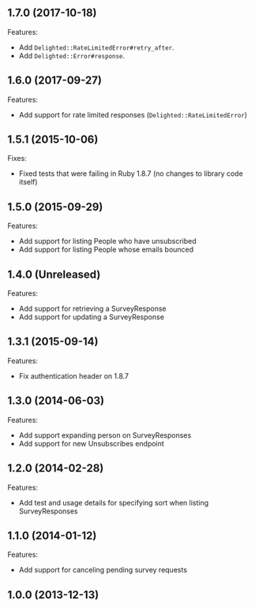 ## 1.7.0 (2017-10-18)

Features:

- Add `Delighted::RateLimitedError#retry_after`.
- Add `Delighted::Error#response`.

## 1.6.0 (2017-09-27)

Features:

- Add support for rate limited responses (`Delighted::RateLimitedError`)

## 1.5.1 (2015-10-06)

Fixes:

- Fixed tests that were failing in Ruby 1.8.7 (no changes to library code itself)

## 1.5.0 (2015-09-29)

Features:

- Add support for listing People who have unsubscribed
- Add support for listing People whose emails bounced

## 1.4.0 (Unreleased)

Features:

- Add support for retrieving a SurveyResponse
- Add support for updating a SurveyResponse

## 1.3.1 (2015-09-14)

Features:

- Fix authentication header on 1.8.7

## 1.3.0 (2014-06-03)

Features:

- Add support expanding person on SurveyResponses
- Add support for new Unsubscribes endpoint

## 1.2.0 (2014-02-28)

Features:

- Add test and usage details for specifying sort when listing SurveyResponses

## 1.1.0 (2014-01-12)

Features:

- Add support for canceling pending survey requests

## 1.0.0 (2013-12-13)
